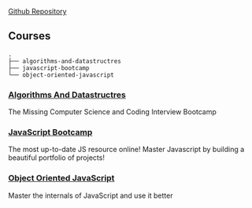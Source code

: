 [Github Repository](https://github.com/RussellAbraham/javascript/tree/master/courses)

## Courses

```
.
├── algorithms-and-datastructres
├── javascript-bootcamp
└── object-oriented-javascript
```

### [Algorithms And Datastructres](https://russellabraham.github.io/javascript/courses/algorithms-and-datastructres)
The Missing Computer Science and Coding Interview Bootcamp

### [JavaScript Bootcamp](https://russellabraham.github.io/javascript/courses/javascript-bootcamp)
The most up-to-date JS resource online! Master Javascript by building a beautiful portfolio of projects!

### [Object Oriented JavaScript](https://russellabraham.github.io/javascript/courses/object-oriented-javascripts)
Master the internals of JavaScript and use it better
